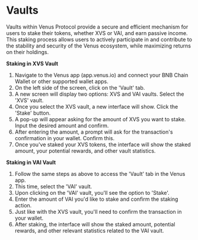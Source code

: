 # Vaults

Vaults within Venus Protocol provide a secure and efficient mechanism for users to stake their tokens, whether XVS or VAI, and earn passive income. This staking process allows users to actively participate in and contribute to the stability and security of the Venus ecosystem, while maximizing returns on their holdings.&#x20;

**Staking in XVS Vault**

1. Navigate to the Venus app (app.venus.io) and connect your BNB Chain Wallet or other supported wallet apps.
2. On the left side of the screen, click on the 'Vault' tab.
3. A new screen will display two options: XVS and VAI vaults. Select the 'XVS' vault.
4. Once you select the XVS vault, a new interface will show. Click the 'Stake' button.
5. A pop-up will appear asking for the amount of XVS you want to stake. Input the desired amount and confirm.
6. After entering the amount, a prompt will ask for the transaction's confirmation in your wallet. Confirm this.
7. Once you've staked your XVS tokens, the interface will show the staked amount, your potential rewards, and other vault statistics.

**Staking in VAI Vault**

1. Follow the same steps as above to access the 'Vault' tab in the Venus app.
2. This time, select the 'VAI' vault.
3. Upon clicking on the 'VAI' vault, you'll see the option to 'Stake'.
4. Enter the amount of VAI you'd like to stake and confirm the staking action.
5. Just like with the XVS vault, you'll need to confirm the transaction in your wallet.
6. After staking, the interface will show the staked amount, potential rewards, and other relevant statistics related to the VAI vault.
